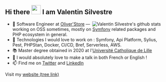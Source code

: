 ## Hi there <img src="https://raw.githubusercontent.com/iampavangandhi/iampavangandhi/master/gifs/Hi.gif" width="30px">  I am Valentin Silvestre </h2>

<img align="right" alt="Valentin Silvestre's github stats" src="https://github-readme-stats.vercel.app/api?username=vasilvestre&count_private=1&show_icons=true" />

- 🔭 Software Engineer at [Oliver'Store](https://www.stores-discount.com/) — working on OSS sometimes, mostly on [Symfony](https://symfony.com/) related packages and PHP ecosystem in general.
- 🌱 Technologies I would love to work on : Symfony, Api Platform, Sylius, Pest, PHPStan, Docker, CI/CD, Bref, Serverless, AWS.
- 📚 Master degree obtained in 2020 at l'[Université Catholique de Lille](https://www.univ-catholille.fr/)
- 🎤 I would absolutely love to make a talk in both French or English !
- 📫 Find me on [Twitter](https://twitter.com/valentinsilves) and [LinkedIn](https://www.linkedin.com/in/v-silvestre/)

Visit my [website (tree link)](https://vasilvestre.github.io/)
